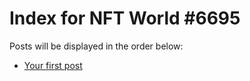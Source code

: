 # Index for NFT World #6695
Posts will be displayed in the order below:

- [Your first post](./001-first.md)

